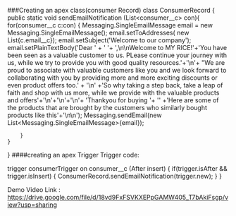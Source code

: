 ###Creating an apex class(consumer Record)
class ConsumerRecord {
    public static void sendEmailNotification (List<consumer__c> con){
        for(consumer__c c:con)
        {
            Messaging.SingleEmailMessage email = new Messaging.SingleEmailMessage();
                email.setToAddresses( new List<String>{c.email__c});
                email.setSubject('Welcome to our company');
                email.setPlainTextBody('Dear '  + ' '+ ',\n\nWelcome to MY RICE!'+'You have been seen as a valuable customer to us. PLease continue your journey with us, while we try to provide you with good quality resources.'+'\n'+
                                           "We are proud to associate with valuable customers like you and we look forward to collaborating with you by providing more and more exciting discounts or even product offers too.' + '\n'
                                           +'So why taking a step back, take a leap of faith and shop with us more, while we provide with the valuable products and offers'+'\n'+'\n'+'\n'+
                                           'Thankyou for buying '+ '' +'Here are some of the products that are brought by the customers who similarly bought products like this'+'\n\n');
                Messaging.sendEmail(new List<Messaging.SingleEmailMessage>{email});

        }
    }
}
####creating an apex Trigger
Trigger code:

trigger consumerTrigger on consumer__c (After insert) {
    if(trigger.isAfter && trigger.isInsert) {
        ConsumerRecord.sendEmailNotification(trigger.new);
    }
}

Demo Video Link : https://drive.google.com/file/d/18vd9FxFSVKXEPpGAMW405_T7bAkiFsgp/view?usp=sharing
